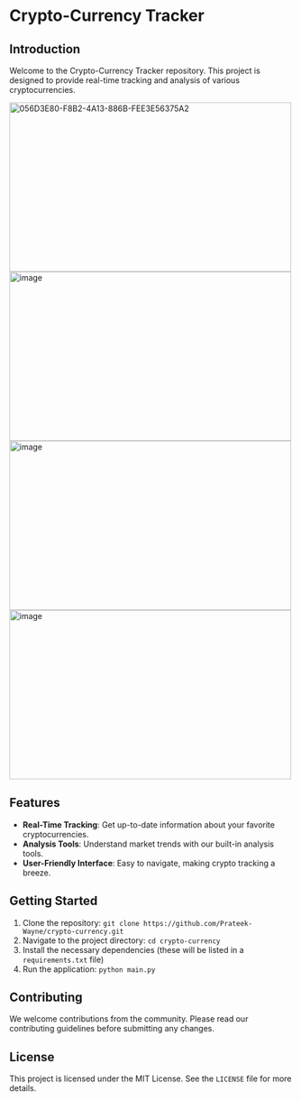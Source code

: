 # Crypto-Currency Tracker

## Introduction
Welcome to the Crypto-Currency Tracker repository. This project is designed to provide real-time tracking and analysis of various cryptocurrencies.
<div style={{ display:"flex" }} >
<img width="500" height="300"  alt="056D3E80-F8B2-4A13-886B-FEE3E56375A2" src="https://github.com/Prateek-Wayne/crypto-currency/assets/114328592/5a56826b-88af-44c0-bdae-ee316be52b9d">
<img width="500" height="300"  alt="image" src="https://github.com/Prateek-Wayne/crypto-currency/assets/114328592/728a7406-c761-4dae-b2a8-ccd8a5457640">
</div>
<div style={{ display:"flex" }} >
<img width="500" height="300" alt="image" src="https://github.com/Prateek-Wayne/crypto-currency/assets/114328592/a7c334ce-3dec-4291-9c01-db5e4906bcb3">
<img width="500" height="300"  alt="image" src="https://github.com/Prateek-Wayne/crypto-currency/assets/114328592/ba3c6ec6-03e0-4642-8df5-30e800970e15">

</div>

## Features
- **Real-Time Tracking**: Get up-to-date information about your favorite cryptocurrencies.
- **Analysis Tools**: Understand market trends with our built-in analysis tools.
- **User-Friendly Interface**: Easy to navigate, making crypto tracking a breeze.

## Getting Started
1. Clone the repository: `git clone https://github.com/Prateek-Wayne/crypto-currency.git`
2. Navigate to the project directory: `cd crypto-currency`
3. Install the necessary dependencies (these will be listed in a `requirements.txt` file)
4. Run the application: `python main.py`

## Contributing
We welcome contributions from the community. Please read our contributing guidelines before submitting any changes.

## License
This project is licensed under the MIT License. See the `LICENSE` file for more details.
